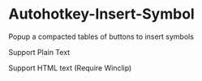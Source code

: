 Autohotkey-Insert-Symbol
========================

Popup a compacted tables of buttons to insert symbols

Support Plain Text

Support HTML text (Require Winclip)
